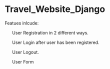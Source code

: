 # Travel_Website_Django
<P>Featues inlcude:</P>
  <ol>User Registration in 2 different ways.</ol>
  <ol>User Login after user has been registered.</ol>
  <ol>User Logout.</ol>
  <ol>User Form</ol>
